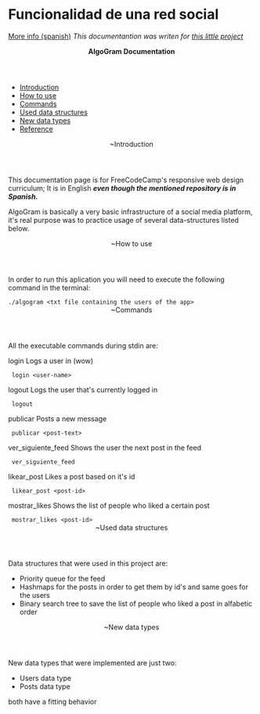 <h1>Funcionalidad de una red social</h1>
<a href="https://github.com/maxogod/TP2/blob/main/informe.md">More info (spanish)</a>
<body>
    <i>
            This documentantion was writen for <a href="https://github.com/maxogod/Front-End-Projects" target="_blank">this little project</a>
    </i>
    <p></p>
    <nav id="navbar">
        <header id="navbar-header"><strong>AlgoGram Documentation</strong></header>
        <ul>
            <li>
                <a href="#Introduction" class="nav-link">Introduction</a>
            </li>
            <li>
                <a href="#How_to_use" class="nav-link">How to use</a>
            </li>
            <li>
                <a href="#Commands" class="nav-link">Commands</a>
            </li>
            <li>
                <a href="#Used_data_structures" class="nav-link">Used data structures</a>
            </li>
            <li>
                <a href="#New_data_types" class="nav-link">New data types</a>
            </li>
            <li>
                <a href="#Reference" class="nav-link">Reference</a>
            </li>
        </ul>
    </nav>
    <main id="main-doc">
      <section class="main-section" id="Introduction">
        <header>~Introduction</header>
        <p>
          This documentation page is for FreeCodeCamp's responsive web design
          curriculum; It is in English <strong><i>even though the mentioned repository is
          in Spanish.</i></strong>
        </p>
        <p>
          AlgoGram is basically a very basic infrastructure of a social media
          platform, it's real purpose was to practice usage of several
          data-structures listed below.
        </p>
      </section>
      <section class="main-section" id="How_to_use">
        <header>~How to use</header>
        <p>
          In order to run this aplication you will need to execute the following
          command in the terminal:
        </p>
        <code>./algogram &lt;txt file containing the users of the app&gt;</code>
      </section>
      <section class="main-section" id="Commands">
        <header>~Commands</header>
        <p>All the executable commands during stdin are:</p>
        <p>login Logs a user in (wow)</p>
        <code> login &lt;user-name&gt; </code>
        <p>logout Logs the user that's currently logged in</p>
        <code> logout </code>
        <p>publicar Posts a new message</p>
        <code> publicar &lt;post-text&gt; </code>
        <p>ver_siguiente_feed Shows the user the next post in the feed</p>
        <code> ver_siguiente_feed </code>
        <p>likear_post Likes a post based on it's id</p>
        <code> likear_post &lt;post-id&gt; </code>
        <p>mostrar_likes Shows the list of people who liked a certain post</p>
        <code> mostrar_likes &lt;post-id&gt; </code>
      </section>
      <section class="main-section" id="Used_data_structures">
        <header>~Used data structures</header>
        <p>Data structures that were used in this project are:
            <ul>
                <li>Priority queue for the feed</li>
                <li>Hashmaps for the posts in order to get them by id's and same goes for the users</li>
                <li>Binary search tree to save the list of people who liked a post in alfabetic order</li>
            </ul>
        </p>
      </section>
      <section class="main-section" id="New_data_types">
        <header>~New data types</header>
        <p>New data types that were implemented are just two:
            <ul>
                <li>Users data type</li>
                <li>Posts data type</li>
            </ul>
            both have a fitting behavior
        </p>
      </section>
    </main>
  </body>
</html>

